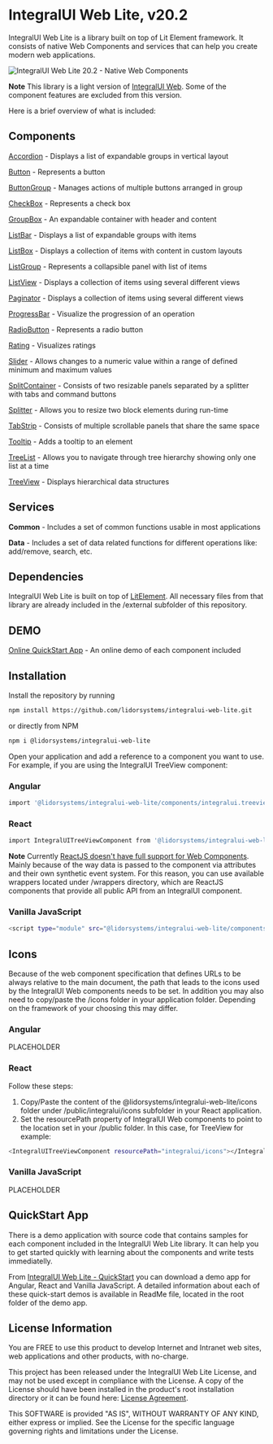 # IntegralUI Web Lite, v20.2

IntegralUI Web Lite is a library built on top of Lit Element framework. It consists of native Web Components and services that can help you create modern web applications. 

![IntegralUI Web Lite 20.2 - Native Web Components](https://www.lidorsystems.com/about/newsletter/images/integralui-web-20.2.png)

<b>Note</b> This library is a light version of [IntegralUI Web](https://github.com/lidorsystems/integralui-web.git). Some of the component features are excluded from this version.

Here is a brief overview of what is included:

## Components

[Accordion](https://www.lidorsystems.com/products/web/studio/samples/web-components/#/accordion) - Displays a list of expandable groups in vertical layout

[Button](https://www.lidorsystems.com/products/web/studio/samples/web-components/#/button) - Represents a button

[ButtonGroup](https://www.lidorsystems.com/products/web/studio/samples/web-components/#/buttongroup) - Manages actions of multiple buttons arranged in group

[CheckBox](https://www.lidorsystems.com/products/web/studio/samples/web-components/#/checkbox) - Represents a check box

[GroupBox](https://www.lidorsystems.com/products/web/studio/samples/web-components/#/groupbox) - An expandable container with header and content

[ListBar](https://www.lidorsystems.com/products/web/studio/samples/web-components/#/listbar) - Displays a list of expandable groups with items

[ListBox](https://www.lidorsystems.com/products/web/studio/samples/web-components/#/listbox) - Displays a collection of items with content in custom layouts

[ListGroup](https://www.lidorsystems.com/products/web/studio/samples/web-components/#/listgroup) - Represents a collapsible panel with list of items

[ListView](https://www.lidorsystems.com/products/web/studio/samples/web-components/#/listview) - Displays a collection of items using several different views

[Paginator](https://www.lidorsystems.com/products/web/studio/samples/web-components/#/paginator) - Displays a collection of items using several different views

[ProgressBar](https://www.lidorsystems.com/products/web/studio/samples/web-components/#/progressbar) - Visualize the progression of an operation

[RadioButton](https://www.lidorsystems.com/products/web/studio/samples/web-components/#/radiobutton) - Represents a radio button

[Rating](https://www.lidorsystems.com/products/web/studio/samples/web-components/#/rating) - Visualizes ratings

[Slider](https://www.lidorsystems.com/products/web/studio/samples/web-components/#/slider) - Allows changes to a numeric value within a range of defined minimum and maximum values

[SplitContainer](https://www.lidorsystems.com/products/web/studio/samples/web-components/#/splitcontainer) - Consists of two resizable panels separated by a splitter with tabs and command buttons

[Splitter](https://www.lidorsystems.com/products/web/studio/samples/web-components/#/splitter) - Allows you to resize two block elements during run-time

[TabStrip](https://www.lidorsystems.com/products/web/studio/samples/web-components/#/tabstrip) - Consists of multiple scrollable panels that share the same space 

[Tooltip](https://www.lidorsystems.com/products/web/studio/samples/web-components/#/tooltip) - Adds a tooltip to an element

[TreeList](https://www.lidorsystems.com/products/web/studio/samples/web-components/#/treelist) - Allows you to navigate through tree hierarchy showing only one list at a time

[TreeView](https://www.lidorsystems.com/products/web/studio/samples/web-components/#/treeview) - Displays hierarchical data structures


## Services

<b>Common</b> - Includes a set of common functions usable in most applications

<b>Data</b> - Includes a set of data related functions for different operations like: add/remove, search, etc.


## Dependencies

IntegralUI Web Lite is built on top of [LitElement](https://github.com/Polymer/lit-element). All necessary files from that library are already included in the /external subfolder of this repository.


## DEMO

[Online QuickStart App](https://www.lidorsystems.com/products/web/studio/samples/web-components/) - An online demo of each component included


## Installation

Install the repository by running

```bash
npm install https://github.com/lidorsystems/integralui-web-lite.git
```

or directly from NPM

```bash
npm i @lidorsystems/integralui-web-lite
```

Open your application and add a reference to a component you want to use. For example, if you are using the IntegralUI TreeView component:</p>

### Angular

```bash
import '@lidorsystems/integralui-web-lite/components/integralui.treeview.js';
```

### React

```bash
import IntegralUITreeViewComponent from '@lidorsystems/integralui-web-lite/wrappers/react.integralui.treeview.js';
```

<b>Note</b>   Currently [ReactJS doesn't have full support for Web Components](https://custom-elements-everywhere.com/#react). Mainly because of the way data is passed to the component via attributes and their own synthetic event system. For this reason, you can use available wrappers located under /wrappers directory, which are ReactJS components that provide all public API from an IntegralUI component.</p>

### Vanilla JavaScript

```bash
<script type="module" src="@lidorsystems/integralui-web-lite/components/integralui.treeview.js"></script>
```


## Icons

Because of the web component specification that defines URLs to be always relative to the main document, the path that leads to the icons used by the IntegralUI Web components needs to be set. In addition you may also need to copy/paste the /icons folder in your application folder. Depending on the framework of your choosing this may differ.

### Angular

PLACEHOLDER

### React

Follow these steps:
1. Copy/Paste the content of the @lidorsystems/integralui-web-lite/icons folder under /public/integralui/icons subfolder in your React application. 
2. Set the resourcePath property of IntegralUI Web components to point to the location set in your /public folder. In this case, for TreeView for example:

```bash
<IntegralUITreeViewComponent resourcePath="integralui/icons"></IntegralUITreeViewComponent>
```

### Vanilla JavaScript

PLACEHOLDER


## QuickStart App

There is a demo application with source code that contains samples for each component included in the IntegralUI Web Lite library. It can help you to get started quickly with learning about the components and write tests immediatelly. 

From [IntegralUI Web Lite - QuickStart]() you can download a demo app for Angular, React and Vanilla JavaScript. A detailed information about each of these quick-start demos is available in ReadMe file, located in the root folder of the demo app.


## License Information

You are FREE to use this product to develop Internet and Intranet web sites, web applications and other products, with no-charge.

This project has been released under the IntegralUI Web Lite License, and may not be used except in compliance with the License.
A copy of the License should have been installed in the product's root installation directory or it can be found here: [License Agreement](https://www.lidorsystems.com/products/web/lite/integralui-web-lite-license-agreement.pdf).

This SOFTWARE is provided "AS IS", WITHOUT WARRANTY OF ANY KIND, either express or implied. See the License for the specific language governing rights and limitations under the License.